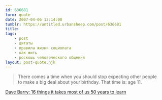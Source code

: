 ```yaml
---
id: 636681
form: quote
date: 2007-04-06 12:14:00
tumblr: https://untitled.urbansheep.com/post/636681
title: 
tags:
    - post
    - цитаты
    - правила жизни социопата
    - как жить
    - роскошь человеческого общения
layout: post-quote.njk
---
```


<blockquote>
There comes a time when you should stop expecting other people to&nbsp;make a big deal about your birthday. That time&nbsp;is: age&nbsp;11.
</blockquote>

<a href="http://www.scribd.com/doc/3716/ebookebook-16-things-it-takes-most-of-us-50-years-to-learn">Dave Barry: 16 things it takes most of us 50 years to learn</a>
